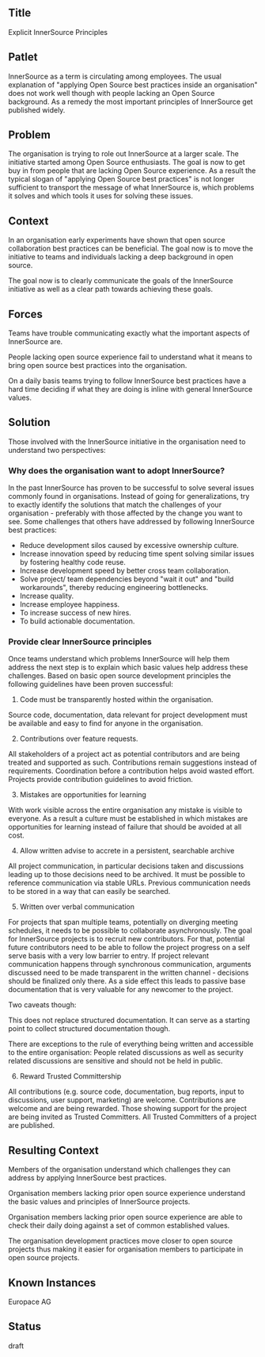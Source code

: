 ## Title

Explicit InnerSource Principles

## Patlet

InnerSource as a term is circulating among employees. The usual explanation of
"applying Open Source best practices inside an organisation" does not work well
though with people lacking an Open Source background. As a remedy the most
important principles of InnerSource get published widely.

## Problem

The organisation is trying to role out InnerSource at a larger scale. The
initiative started among Open Source enthusiasts. The goal is now to get buy in
from people that are lacking Open Source experience. As a result the typical
slogan of "applying Open Source best practices" is not longer sufficient to
transport the message of what InnerSource is, which problems it solves and which
tools it uses for solving these issues.

## Context

In an organisation early experiments have shown that open source collaboration
best practices can be beneficial. The goal now is to move the initiative to
teams and individuals lacking a deep background in open source.

The goal now is to clearly communicate the goals of the InnerSource initiative
as well as a clear path towards achieving these goals.

## Forces

Teams have trouble communicating exactly what the important aspects of
InnerSource are.

People lacking open source experience fail to understand what it means to bring
open source best practices into the organisation.

On a daily basis teams trying to follow InnerSource best practices have a hard
time deciding if what they are doing is inline with general InnerSource values.

## Solution

Those involved with the InnerSource initiative in the organisation need to
understand two perspectives:

### Why does the organisation want to adopt InnerSource?

In the past InnerSource has proven to be successful to solve several issues
commonly found in organisations. Instead of going for generalizations, try to
exactly identify the solutions that match the challenges of your organisation -
preferably with those affected by the change you want to see. Some challenges
that others have addressed by following InnerSource best practices:

* Reduce development silos caused by excessive ownership culture.
* Increase innovation speed by reducing time spent solving similar issues by
  fostering healthy code reuse.
* Increase development speed by better cross team collaboration.
* Solve project/ team dependencies beyond "wait it out" and "build workarounds",
  thereby reducing engineering bottlenecks.
* Increase quality.
* Increase employee happiness.
* To increase success of new hires.
* To build actionable documentation.

### Provide clear InnerSource principles

Once teams understand which problems InnerSource will help them address the next
step is to explain which basic values help address these challenges. Based on
basic open source development principles the following guidelines have been
proven successful:

1. Code must be transparently hosted within the organisation.

Source code, documentation, data relevant for project development must be
available and easy to find for anyone in the organisation.

2. Contributions over feature requests.

All stakeholders of a project act as potential contributors and are being
treated and supported as such. Contributions remain suggestions instead of
requirements. Coordination before a contribution helps avoid wasted effort.
Projects provide contribution guidelines to avoid friction.

3. Mistakes are opportunities for learning

With work visible across the entire organisation any mistake is visible to
everyone. As a result a culture must be established in which mistakes are
opportunities for learning instead of failure that should be avoided at all
cost.

4. Allow written advise to accrete in a persistent, searchable archive

All project communication, in particular decisions taken and discussions leading
up to those decisions need to be archived. It must be possible to reference
communication via stable URLs. Previous communication needs to be stored in a
way that can easily be searched.

5. Written over verbal communication

For projects that span multiple teams, potentially on diverging meeting
schedules, it needs to be possible to collaborate asynchronously. The goal for
InnerSource projects is to recruit new contributors. For that, potential future
contributors need to be able to follow the project progress on a self serve
basis with a very low barrier to entry. If project relevant communication
happens through synchronous communication, arguments discussed need to be made
transparent in the written channel - decisions should be finalized only there.
As a side effect this leads to passive base documentation that is very valuable
for any newcomer to the project.

Two caveats though:

This does not replace structured documentation. It can serve as a starting point
to collect structured documentation though.

There are exceptions to the rule of everything being written and accessible to
the entire organisation: People related discussions as well as security related
discussions are sensitive and should not be held in public.

6. Reward Trusted Committership

All contributions (e.g. source code, documentation, bug reports, input to
discussions, user support, marketing) are welcome. Contributions are welcome and
are being rewarded. Those showing support for the project are being invited as
Trusted Committers. All Trusted Committers of a project are published.

## Resulting Context

Members of the organisation understand which challenges they can address by
applying InnerSource best practices.

Organisation members lacking prior open source experience understand the basic
values and principles of InnerSource projects.

Organisation members lacking prior open source experience are able to check
their daily doing against a set of common established values.

The organisation development practices move closer to open source projects thus
making it easier for organisation members to participate in open source
projects.

## Known Instances

Europace AG

## Status

draft
